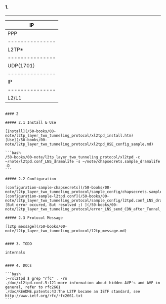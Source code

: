 #### 1.
 _______________
| IP   		|
|---------------|
| PPP  		|
|---------------|
| L2TP*		|
|---------------|
| UDP(1701)  	|
|---------------|
| IP   		|
|---------------|
| L2/L1		|
````````````````

#### 2  
  
##### 2.1 Install & Use  

[Install](/50-books/00-note/l2tp_layer_two_tunneling_protocol/xl2tpd_install.htm)  
[Use](/50-books/00-note/l2tp_layer_two_tunneling_protocol/xl2tpd_USE_config_sample.md)  

```bash
/50-books/00-note/l2tp_layer_two_tunneling_protocol/xl2tpd -c ~/note/l2tpd.conf_LNS_dramalife -s ~/note/chapsecrets.sample_dramalife -D
```
  
##### 2.2 Configuration  

[configuration-sample-chapsecrets](/50-books/00-note/l2tp_layer_two_tunneling_protocol/sample_config/chapsecrets.sample_dramalife)     
[configuration-sample-l2tpd.conf](/50-books/00-note/l2tp_layer_two_tunneling_protocol/sample_config/l2tpd.conf_LNS_dramalife)     
[But error occured, But resolved ;) ](/50-books/00-note/l2tp_layer_two_tunneling_protocol/error_LNS_send_CDN_after_Tunnel_and_Session_establish.md)  
  
##### 2.3 Protocol Message  

[l2tp message](/50-books/00-note/l2tp_layer_two_tunneling_protocol/l2tp_message.md)  
  

#### 3. TODO  
  
internals     
  

#### 4. DOCs

```bash
:~/xl2tpd $ grep "rfc" . -rn
./doc/xl2tpd.conf.5:121:more information about hidden AVP's and AVP in general, refer to rfc2661    
./doc/README.patents:43:The L2TP became an IETF standard, see http://www.ietf.org/rfc/rfc2661.txt    
```

